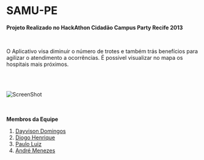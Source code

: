 SAMU-PE
====

<b>Projeto Realizado no HackAthon Cidadão Campus Party Recife 2013</b>

<br/>
<p>
O Aplicativo visa diminuir o número de trotes e também trás benefícios para agilizar o atendimento a ocorrências.
É possivel visualizar no mapa os hospitais mais próximos.
<p>

<br/>
<br/>

![ScreenShot](https://raw.github.com/diogo10/SAMU/blob/master/print_4.png)



<br/>
<br/>
<b>Membros da Equipe</b>
<br/>
<ol>
<li><a href="https://www.facebook.com/hasiksa">Dayvison Domingos</a></li>
<li><a href="https://www.facebook.com/DiogoHenrique10">Diogo Henrique</a></li>
<li><a href="https://www.facebook.com/pauloluizgomes">Paulo Luiz</a></li>
<li><a href="https://www.facebook.com/andreemenezes">André Menezes</a></li>
</ol>


